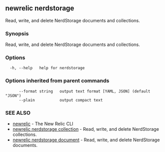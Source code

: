 ## newrelic nerdstorage

Read, write, and delete NerdStorage documents and collections.

### Synopsis

Read, write, and delete NerdStorage documents and collections.

### Options

```
  -h, --help   help for nerdstorage
```

### Options inherited from parent commands

```
      --format string   output text format [YAML, JSON] (default "JSON")
      --plain           output compact text
```

### SEE ALSO

* [newrelic](newrelic.md)	 - The New Relic CLI
* [newrelic nerdstorage collection](newrelic_nerdstorage_collection.md)	 - Read, write, and delete NerdStorage collections.
* [newrelic nerdstorage document](newrelic_nerdstorage_document.md)	 - Read, write, and delete NerdStorage documents.

